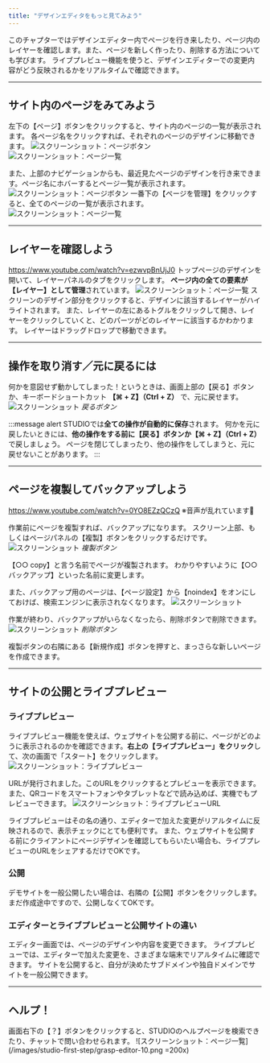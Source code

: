 ```yaml
---
title: "デザインエディタをもっと見てみよう"
---
```


このチャプターではデザインエディター内でページを行き来したり、ページ内のレイヤーを確認します。また、ページを新しく作ったり、削除する方法についても学びます。
ライブプレビュー機能を使うと、デザインエディターでの変更内容がどう反映されるかをリアルタイムで確認できます。

---

## サイト内のページをみてみよう
左下の【ページ】ボタンをクリックすると、サイト内のページの一覧が表示されます。
各ページ名をクリックすれば、それぞれのページのデザインに移動できます。
![スクリーンショット：ページボタン](/images/studio-first-step/grasp-editor-03.png)
![スクリーンショット：ページ一覧](/images/studio-first-step/grasp-editor-04.png)

また、上部のナビゲーションからも、最近見たページのデザインを行き来できます。ページ名にホバーするとページ一覧が表示されます。
![スクリーンショット：ページボタン](/images/studio-first-step/grasp-editor-05.png)
一番下の【ページを管理】をクリックすると、全てのページの一覧が表示されます。
![スクリーンショット：ページ一覧](/images/studio-first-step/grasp-editor-06.png)

---

## レイヤーを確認しよう
https://www.youtube.com/watch?v=ezwvpBnUjJ0
トップページのデザインを開いて、レイヤーパネルのタブをクリックします。
**ページ内の全ての要素が【レイヤー】として管理**されています。
![スクリーンショット：ページ一覧](/images/studio-first-step/grasp-editor-08.png)
スクリーンのデザイン部分をクリックすると、デザインに該当するレイヤーがハイライトされます。
また、レイヤーの左にあるトグルをクリックして開き、レイヤーをクリックしていくと、どのパーツがどのレイヤーに該当するかわかります。 レイヤーはドラッグドロップで移動できます。

---

## 操作を取り消す／元に戻るには
何かを意図せず動かしてしまった！というときは、画面上部の【戻る】ボタンか、キーボードショートカット **【⌘ + Z】（Ctrl + Z）** で、元に戻せます。
![スクリーンショット](/images/studio-first-step/grasp-editor-09.png)
*戻るボタン*

:::message alert
STUDIOでは**全ての操作が自動的に保存**されます。
何かを元に戻したいときには、**他の操作をする前に【戻る】ボタンか【⌘ + Z】（Ctrl + Z）** で戻しましょう。
ページを閉じてしまったり、他の操作をしてしまうと、元に戻せないことがあります。
:::

---

## ページを複製してバックアップしよう
https://www.youtube.com/watch?v=0YO8EZzQCzQ
※音声が乱れています🙇‍

作業前にページを複製すれば、バックアップになります。
スクリーン上部、もしくはページパネルの【複製】ボタンをクリックするだけです。
![スクリーンショット](/images/studio-first-step/grasp-editor-11.png)
*複製ボタン*

【○○ copy】と言う名前でページが複製されます。 わかりやすいように【○○ バックアップ】といった名前に変更します。

また、バックアップ用のページは、【ページ設定】から【noindex】をオンにしておけば、検索エンジンに表示されなくなります。
![スクリーンショット](/images/studio-first-step/grasp-editor-13.png)

作業が終わり、バックアップがいらなくなったら、削除ボタンで削除できます。
![スクリーンショット](/images/studio-first-step/grasp-editor-14.png)
*削除ボタン*

複製ボタンの右隣にある【新規作成】ボタンを押すと、まっさらな新しいページを作成できます。

---

## サイトの公開とライブプレビュー

### ライブプレビュー
ライブプレビュー機能を使えば、ウェブサイトを公開する前に、ページがどのように表示されるのかを確認できます。**右上の【ライブプレビュー」をクリック**して、次の画面で「スタート】をクリックします。
![スクリーンショット：ライブプレビュー](/images/studio-first-step/grasp-editor-01.png)

URLが発行されました。このURLをクリックするとプレビューを表示できます。また、QRコードをスマートフォンやタブレットなどで読み込めば、実機でもプレビューできます。
![スクリーンショット：ライブプレビューURL](/images/studio-first-step/grasp-editor-02.png)

ライブプレビューはその名の通り、エディターで加えた変更がリアルタイムに反映されるので、表示チェックにとても便利です。 また、ウェブサイトを公開する前にクライアントにページデザインを確認してもらいたい場合も、ライブプレビューのURLをシェアするだけでOKです。

### 公開
デモサイトを一般公開したい場合は、右隣の【公開】ボタンをクリックします。
まだ作成途中ですので、公開しなくてOKです。

### エディターとライブプレビューと公開サイトの違い
エディター画面では、ページのデザインや内容を変更できます。
ライブプレビューでは、エディターで加えた変更を、さまざまな端末でリアルタイムに確認できます。
サイトを公開すると、自分が決めたサブドメインや独自ドメインでサイトを一般公開できます。

---

## ヘルプ！
画面右下の【？】ボタンをクリックすると、STUDIOのヘルプページを検索できたり、チャットで問い合わせられます。
![スクリーンショット：ページ一覧](/images/studio-first-step/grasp-editor-10.png  =200x)
